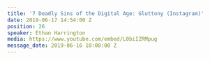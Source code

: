 ```yaml
---
title: '7 Deadly Sins of the Digital Age: Gluttony (Instagram)'
date: 2019-06-17 14:54:00 Z
position: 26
speaker: Ethan Harrington
media: https://www.youtube.com/embed/L0biIZRMpug
message_date: 2019-06-16 10:00:00 Z
---
```


